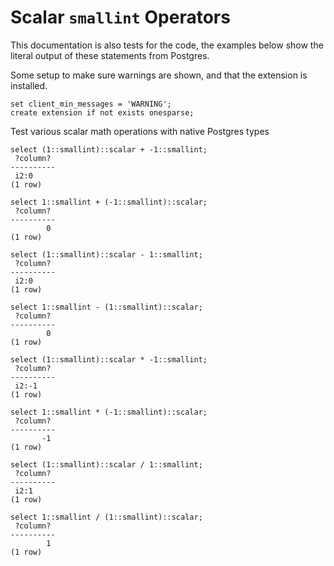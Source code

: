 # Scalar `smallint` Operators

This documentation is also tests for the code, the examples below
show the literal output of these statements from Postgres.

Some setup to make sure warnings are shown, and that the extension
is installed.
``` postgres-console
set client_min_messages = 'WARNING';
create extension if not exists onesparse;
```
Test various scalar math operations with native Postgres types
``` postgres-console
select (1::smallint)::scalar + -1::smallint;
 ?column? 
----------
 i2:0
(1 row)

select 1::smallint + (-1::smallint)::scalar;
 ?column? 
----------
        0
(1 row)

select (1::smallint)::scalar - 1::smallint;
 ?column? 
----------
 i2:0
(1 row)

select 1::smallint - (1::smallint)::scalar;
 ?column? 
----------
        0
(1 row)

select (1::smallint)::scalar * -1::smallint;
 ?column? 
----------
 i2:-1
(1 row)

select 1::smallint * (-1::smallint)::scalar;
 ?column? 
----------
       -1
(1 row)

select (1::smallint)::scalar / 1::smallint;
 ?column? 
----------
 i2:1
(1 row)

select 1::smallint / (1::smallint)::scalar;
 ?column? 
----------
        1
(1 row)

```